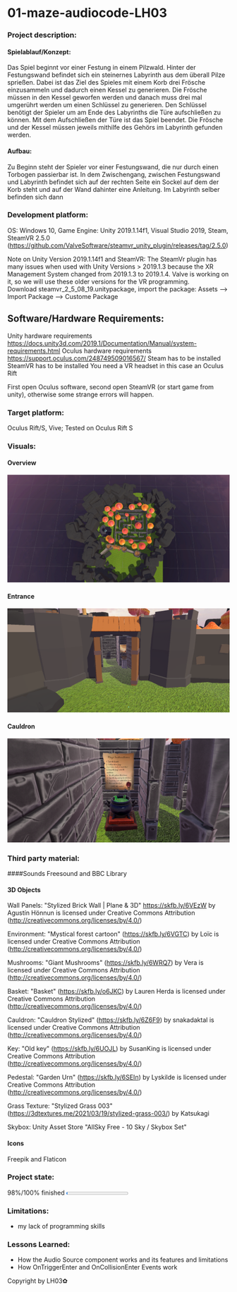 # 01-maze-audiocode-LH03

### Project description: 
#### Spielablauf/Konzept:
Das Spiel beginnt vor einer Festung in einem Pilzwald. Hinter der Festungswand befindet sich ein steinernes Labyrinth aus dem überall Pilze sprießen. Dabei ist das Ziel des Spieles mit einem Korb drei Frösche einzusammeln und dadurch einen Kessel zu generieren.
Die Frösche müssen in den Kessel geworfen werden und danach muss drei mal umgerührt werden um einen Schlüssel zu generieren. Den Schlüssel benötigt der Spieler um am Ende des Labyrinths die Türe aufschließen zu können. Mit dem Aufschließen der Türe ist das Spiel beendet.
Die Frösche und der Kessel müssen jeweils mithilfe des Gehörs im Labyrinth gefunden werden.

#### Aufbau:
Zu Beginn steht der Spieler vor einer Festungswand, die nur durch einen Torbogen passierbar ist. In dem Zwischengang, zwischen Festungswand und Labyrinth befindet sich auf der rechten Seite ein Sockel auf dem der Korb steht und auf der Wand dahinter eine Anleitung.
Im Labyrinth selber befinden sich dann 

### Development platform: 
OS: Windows 10, Game Engine: Unity 2019.1.14f1, Visual Studio 2019, Steam,  
SteamVR 2.5.0 (https://github.com/ValveSoftware/steamvr_unity_plugin/releases/tag/2.5.0)

Note on Unity Version 2019.1.14f1 and SteamVR: The SteamVr plugin has many issues when used with Unity Versions > 2019.1.3 because the XR Management System changed from 2019.1.3 to 2019.1.4. Valve is working on it, so we will use these older versions for the VR programming.  
Download steamvr_2_5_08_19.unitypackage, import the package: Assets --> Import Package --> Custome Package

## Software/Hardware Requirements: 
Unity hardware requirements https://docs.unity3d.com/2019.1/Documentation/Manual/system-requirements.html 
Oculus hardware requirements https://support.oculus.com/248749509016567/
Steam has to be installed
SteamVR has to be installed
You need a VR headset in this case an Oculus Rift

First open Oculus software, second open SteamVR (or start game from unity), otherwise some strange errors will happen. 

### Target platform: 
Oculus Rift/S, Vive; 
Tested on Oculus Rift S

### Visuals: 

#### Overview

![](img/Overview.png)

#### Entrance

![](img/Entrance.png)

#### Cauldron

![](img/Cauldron.png)

### Third party material: 

####Sounds
Freesound and BBC Library

#### 3D Objects
Wall Panels: "Stylized Brick Wall | Plane & 3D" https://skfb.ly/6VEzW by Agustín Hönnun is licensed under Creative Commons Attribution (http://creativecommons.org/licenses/by/4.0/)

Environment: "Mystical forest cartoon" (https://skfb.ly/6VGTC) by Loïc is licensed under Creative Commons Attribution (http://creativecommons.org/licenses/by/4.0/)

Mushrooms: "Giant Mushrooms" (https://skfb.ly/6WRQ7) by Vera is licensed under Creative Commons Attribution (http://creativecommons.org/licenses/by/4.0/)

Basket: "Basket" (https://skfb.ly/o6JKC) by Lauren Herda is licensed under Creative Commons Attribution (http://creativecommons.org/licenses/by/4.0/)

Cauldron: "Cauldron Stylized" (https://skfb.ly/6Z6F9) by snakadaktal is licensed under Creative Commons Attribution (http://creativecommons.org/licenses/by/4.0/)

Key: "Old key" (https://skfb.ly/6UOJL) by SusanKing is licensed under Creative Commons Attribution (http://creativecommons.org/licenses/by/4.0/)

Pedestal: "Garden Urn" (https://skfb.ly/6SEIn) by Lyskilde is licensed under Creative Commons Attribution (http://creativecommons.org/licenses/by/4.0/)

Grass Texture: "Stylized Grass 003" (https://3dtextures.me/2021/03/19/stylized-grass-003/) by Katsukagi 

Skybox: Unity Asset Store "AllSky Free - 10 Sky / Skybox Set"

#### Icons
Freepik and Flaticon

### Project state: 
98%/100% finished
<progress max="100" value="2"></progress>

### Limitations: 
* my lack of programming skills


### Lessons Learned: 
* How the Audio Source component works and its features and limitations
* How OnTriggerEnter and OnCollisionEnter Events work


Copyright by LH03✿
